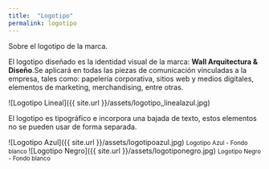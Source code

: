 ```yaml
---
title:  "Logotipo"
permalink: logotipo
---
```


Sobre el logotipo de la marca.  

<!--more-->

El logotipo diseñado es la identidad visual de la marca: <strong>Wall Arquitectura & Diseño</strong>.Se aplicará en todas las piezas de comunicación vinculadas a la empresa, tales como: papelería corporativa, sitios web y medios digitales, elementos de marketing, merchandising, entre otras.

![Logotipo Lineal]({{ site.url }}/assets/logotipo_linealazul.jpg)

El logotipo es tipográfico e incorpora una bajada de texto, estos elementos no se pueden usar de forma separada.


![Logotipo Azul]({{ site.url }}/assets/logotipoazul.jpg)
<small> Logotipo Azul - Fondo blanco </small>
![Logotipo Negro]({{ site.url }}/assets/logotiponegro.jpg)
<small> Logotipo Negro - Fondo blanco </small>


